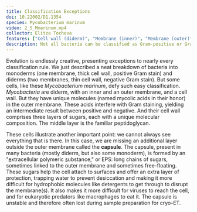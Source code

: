 ```yaml
---
title: Classification Exceptions
doi: 10.22002/D1.1354
species: Mycobacterium marinum
video: 2_5_Mmarinum.mp4
collector: Elitza Tocheva
features: ["Cell wall (diderm)", "Membrane (inner)", "Membrane (outer)", "Ribosomes", "Storage granules", "Unidentified structures"]
description: Not all bacteria can be classified as Gram-positive or Gram-negative. Mycobacterium marinum have a unique outer membrane and a multi-layered cell wall
---
```


Evolution is endlessly creative, presenting exceptions to nearly every classification rule. We just described a neat breakdown of bacteria into monoderms (one membrane, thick cell wall, positive Gram stain) and diderms (two membranes, thin cell wall, negative Gram stain). But some cells, like these *Mycobacterium marinum*, defy such easy classification. *Mycobacteria* are diderm, with an inner and an outer membrane, and a cell wall. But they have unique molecules (named mycolic acids in their honor) in the outer membrane. These acids interfere with Gram staining, yielding an intermediate result between positive and negative. And their cell wall comprises three layers of sugars, each with a unique molecular composition. The middle layer is the familiar peptidoglycan.

These cells illustrate another important point: we cannot always see everything that is there. In this case, we are missing an additional layer outside the outer membrane called the **capsule**. The capsule, present in many bacteria (mostly diderm, but also some monoderm), is formed by an "<u>e</u>xtracellular <u>p</u>olymeric <u>s</u>ubstance," or EPS: long chains of sugars, sometimes linked to the outer membrane and sometimes free-floating. These sugars help the cell attach to surfaces and offer an extra layer of protection, trapping water to prevent desiccation and making it more difficult for hydrophobic molecules like detergents to get through to disrupt the membrane(s). It also makes it more difficult for viruses to reach the cell, and for eukaryotic predators like macrophages to eat it. The capsule is unstable and therefore often lost during sample preparation for cryo-ET.


